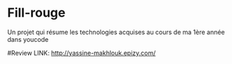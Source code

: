 # Fill-rouge
Un projet qui résume les technologies acquises au cours de ma 1ère année dans youcode

#Review LINK: http://yassine-makhlouk.epizy.com/
